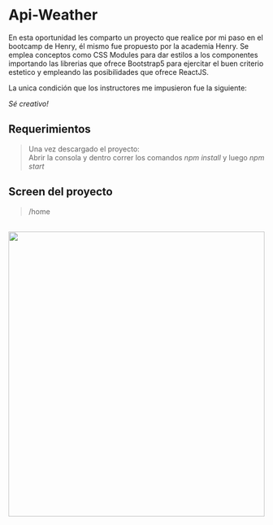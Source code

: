 # Api-Weather
En esta oportunidad les comparto un proyecto que realice por mi paso en el bootcamp de Henry, él mismo fue propuesto por la academia Henry. Se emplea conceptos como CSS Modules
para dar estilos a los componentes importando las librerias que ofrece Bootstrap5 para ejercitar el buen criterio estetico y empleando las posibilidades que ofrece ReactJS.

La unica condición que los instructores me impusieron fue la siguiente:  

*Sé creativo!*

## Requerimientos  
> Una vez descargado el proyecto:  
> Abrir la consola y dentro correr los comandos *npm install* y luego *npm start*

## Screen del proyecto  
> /home

<dl>
  <br>
    <img style='width: 100%; height: 35rem' src='https://user-images.githubusercontent.com/85074756/143240340-383677c8-3338-4c4f-8a6a-a188f9f7521d.png'/>
  </dl>
